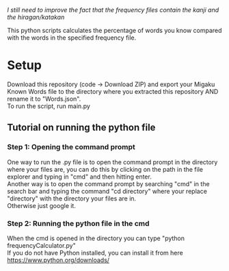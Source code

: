 <i>I still need to improve the fact that the frequency files contain the kanji and the hiragan/katakan</i>

This python scripts calculates the percentage of words you know compared with the words in the specified frequency file.
# Setup
Download this repository (code -> Download ZIP) and export your Migaku Known Words file to the directory where you extracted this repository AND rename it to "Words.json".<br>
To run the script, run main.py
<br>
## Tutorial on running the python file
### Step 1: Opening the command prompt
One way to run the .py file is to open the command prompt in the directory where your files are, you can do this by clicking on the path in the file explorer and typing in "cmd" and then hitting enter.<br>
Another way is to open the command prompt by searching "cmd" in the search bar and typing the command "cd directory" where your replace "directory" with the directory your files are in.<br>
Otherwise just google it.<br>
### Step 2: Running the python file in the cmd
When the cmd is opened in the directory you can type "python frequencyCalculator.py"<br>
If you do not have Python installed, you can install it from here https://www.python.org/downloads/
